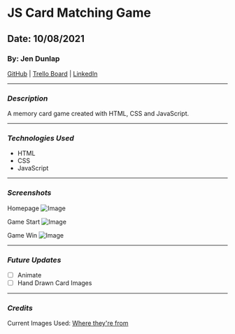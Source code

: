 # JS Card Matching Game

## Date: 10/08/2021

### By: Jen Dunlap

[GitHub](https://www.github.com/jendunlap) | [Trello Board](https://www.trello.com/b/U6PQcnNt/js-matching-game) | [LinkedIn](https://www.linkedin.com/in/jennifer-leigh-dunlap/)

---

### **_Description_**

A memory card game created with HTML, CSS and JavaScript.

---

### **_Technologies Used_**

- HTML
- CSS
- JavaScript

---

### **_Screenshots_**

Homepage
![Image]()

Game Start
![Image]()

Game Win
![Image]()

---

### **_Future Updates_**

- [ ] Animate
- [ ] Hand Drawn Card Images

---

### **_Credits_**

Current Images Used: [Where they're from]()
